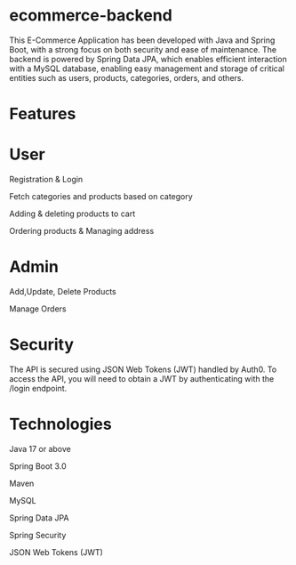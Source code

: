 # ecommerce-backend
This E-Commerce Application has been developed with Java and Spring Boot, with a strong focus on both security and ease of maintenance. The backend is powered by Spring Data JPA, which enables efficient interaction with a MySQL database, enabling easy management and storage of critical entities such as users, products, categories, orders, and others.

# Features

# User 
Registration & Login

Fetch categories and products based on category

Adding & deleting products to cart

Ordering products & Managing address

# Admin
Add,Update, Delete Products

Manage Orders



# Security

The API is secured using JSON Web Tokens (JWT) handled by Auth0. To access the API, you will need to obtain a JWT by authenticating with the /login endpoint.
 
# Technologies

Java 17 or above

Spring Boot 3.0

Maven

MySQL

Spring Data JPA

Spring Security

JSON Web Tokens (JWT)

